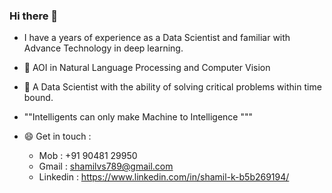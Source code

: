 ### Hi there 👋



-  I have a years of experience as a Data Scientist and familiar with Advance Technology in deep learning. 
-  🔭 AOI in Natural Language Processing and Computer Vision
- 🌱 A Data Scientist with the ability of solving critical problems within time bound. 
- ""Intelligents can only make  Machine to Intelligence """



- 😄 Get in touch :

  * Mob : +91 90481 29950
  * Gmail : shamilvs789@gmail.com
  * Linkedin : https://www.linkedin.com/in/shamil-k-b5b269194/
  
